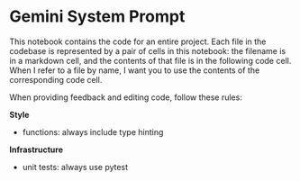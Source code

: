 # Gemini System Prompt

This notebook contains the code for an entire project. Each file in the codebase is represented by a pair of cells in this notebook: the filename is in a markdown cell, and the contents of that file is in the following code cell. When I refer to a file by name, I want you to use the contents of the corresponding code cell.

When providing feedback and editing code, follow these rules:

**Style**
* functions: always include type hinting

**Infrastructure**
* unit tests: always use pytest
